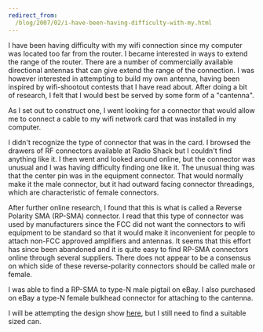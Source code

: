 ```yaml
---
redirect_from:
  /blog/2007/02/i-have-been-having-difficulty-with-my.html
---
```

I have been having difficulty with my wifi connection since my computer was located too far from the router. I became interested in ways to extend the range of the router. There are a number of commercially available directional antennas that can give extend the range of the connection. I was however interested in attempting to build my own antenna, having been inspired by wifi-shootout contests that I have read about. After doing a bit of research, I felt that I would best be served by some form of a "cantenna".

As I set out to construct one, I went looking for a connector that would allow me to connect a cable to my wifi network card that was installed in my computer.

I didn't recognize the type of connector that was in the card. I browsed the drawers of RF connectors available at Radio Shack but I couldn't find anything like it. I then went and looked around online, but the connector was unusual and I was having difficulty finding one like it. The unusual thing was that the center pin was in the equipment connector. That would normally make it the male connector, but it had outward facing connector threadings, which are characteristic of female connectors.

After further online research, I found that this is what is called a Reverse Polarity SMA (RP-SMA) connector. I read that this type of connector was used by manufacturers since the FCC did not want the connectors to wifi equipment to be standard so that it would make it inconvenient for people to attach non-FCC approved amplifiers and antennas. It seems that this effort has since been abandoned and it is quite easy to find RP-SMA connectors online through several suppliers. There does not appear to be a consensus on which side of these reverse-polarity connectors should be called male or female.

I was able to find a RP-SMA to type-N male pigtail on eBay. I also purchased on eBay a type-N female bulkhead connector for attaching to the cantenna.

I will be attempting the design show [here](http://www.turnpoint.net/wireless/cantennahowto.html), but I still need to find a suitable sized can.
